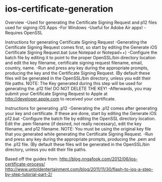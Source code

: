 ios-certificate-generation
==========================
Overview
-Used for generating the Certificate Signing Request and p12 files used for signing iOS Apps
-For Windows
-Useful for Adobe Air apps!
-Requires OpenSSL

Instructions for generating Certificate Signing Request
-Generating the Certificate Signing Request comes first, so start by editing the Generate iOS Certificate Signing Request.bat (use Notepad or Notepad++) 
-Configure the batch file by editing it to point to the proper OpenSSL/bin directory location and edit the key filename, certificate signing request filename, email, country, name. 
-Run and press any key during the appropriate prompts, producing the key and the Certificate Signing Request. (By default these files will be generated in the OpenSSL/bin directory, unless you edit their file paths.
NOTE: The Key generated during this step will be used for generating the .p12 file! DO NOT DELETE THE KEY!
-Afterwards, you may submit your Certificate Signing Request to Apple at http://developer.apple.com to received your certificate.

Instructions for generating .p12 
-Generating the .p12 comes after generating your key and certificate. If these are done, start by editing the Generate iOS p12.bat
-Configure the batch file by editing the OpenSSL directory location. Edit the .pem filename (if desired, not really necessary), edit the key filename, and p12 filename. NOTE: You must be using the original key file that you generated while generating the Certificate Signing Request.
-Run and press any key during the appropriate prompts, producing the .pem and the .p12 file. (By default these files will be generated in the OpenSSL/bin directory, unless you edit their file paths.


Based off the guides from:
http://blog.nngafook.com/2012/06/ios-certificate-process/
http://www.untoldentertainment.com/blog/2011/11/30/flash-to-ios-a-step-by-step-tutorial-part-2/
